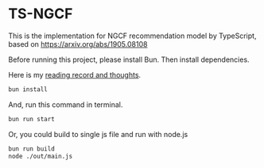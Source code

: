 # TS-NGCF

This is the implementation for NGCF recommendation model by TypeScript, based on https://arxiv.org/abs/1905.08108

Before running this project, please install Bun. Then install dependencies.

Here is my [reading record and thoughts](https://www.yuque.com/yuqueyonghuwznrio/zt8wa9/nqbokcb5cr82e3cl#%20%E3%80%8ANGCF%E3%80%8B).

```bash
bun install
```

And, run this command in terminal.

```bash
bun run start
```

Or, you could build to single js file and run with node.js

```bash
bun run build
node ./out/main.js
```
